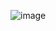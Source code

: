 
![image](https://github.com/ExpertkickTN/Gaming-News-Webiste/assets/129080095/da6b6614-aaea-4998-b9da-92e34c3aff72)
